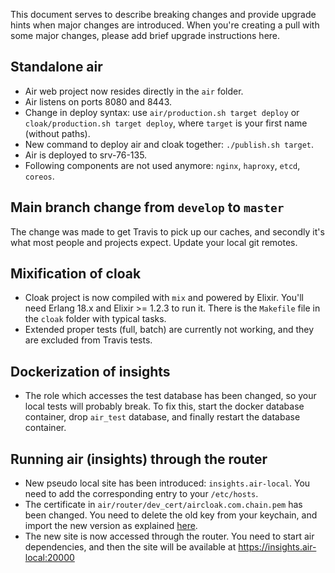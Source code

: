 This document serves to describe breaking changes and provide upgrade hints when major changes are introduced. When you're creating a pull with some major changes, please add brief upgrade instructions here.

## Standalone air

- Air web project now resides directly in the `air` folder.
- Air listens on ports 8080 and 8443.
- Change in deploy syntax: use `air/production.sh target deploy` or `cloak/production.sh target deploy`, where `target` is your first name (without paths).
- New command to deploy air and cloak together: `./publish.sh target`.
- Air is deployed to srv-76-135.
- Following components are not used anymore: `nginx`, `haproxy`, `etcd`, `coreos`.

## Main branch change from `develop` to `master`

The change was made to get Travis to pick up our caches, and secondly it's what most people and projects expect. Update your local git remotes.

## Mixification of cloak

- Cloak project is now compiled with `mix` and powered by Elixir. You'll need Erlang 18.x and Elixir >= 1.2.3 to run it. There is the `Makefile` file in the `cloak` folder with typical tasks.
- Extended proper tests (full, batch) are currently not working, and they are excluded from Travis tests.

## Dockerization of insights

- The role which accesses the test database has been changed, so your local tests will probably break. To fix this, start the docker database container, drop `air_test` database, and finally restart the database container.

## Running air (insights) through the router

- New pseudo local site has been introduced: `insights.air-local`. You need to add the corresponding entry to your `/etc/hosts`.
- The certificate in `air/router/dev_cert/aircloak.com.chain.pem` has been changed. You need to delete the old key from your keychain, and import the new version as explained [here](air/README.md#running-the-system-on-the-localhost).
- The new site is now accessed through the router. You need to start air dependencies, and then the site will be available at https://insights.air-local:20000
